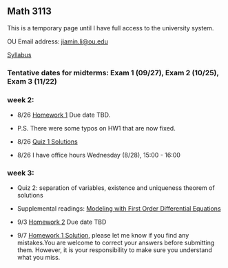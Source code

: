 
## Math 3113

This is a temporary page until I have full access to the university system.

OU Email address: jiamin.li@ou.edu

[Syllabus](math3113syllabus.pdf)

### Tentative dates for midterms: Exam 1 (09/27), Exam 2 (10/25), Exam 3 (11/22)

### week 2:

- 8/26 [Homework 1](HW1.pdf) Due date TBD.
- P.S. There were some typos on HW1 that are now fixed.

- 8/26 [Quiz 1 Solutions](quiz1_key.pdf)

- 8/26 I have office hours Wednesday (8/28), 15:00 - 16:00

### week 3: 

- Quiz 2: separation of variables, existence and uniqueness theorem of solutions

- Supplemental readings: [Modeling with First Order Differential Equations](https://tutorial.math.lamar.edu/classes/de/modeling.aspx)
-  9/3 [Homework 2](HW2.pdf) Due date TBD
-  9/7 [Homework 1 Solution](HW1_sol.pdf), please let me know if you find any mistakes.You are welcome to correct your answers before submitting them. However, it is your responsibility to make sure you understand what you miss.



